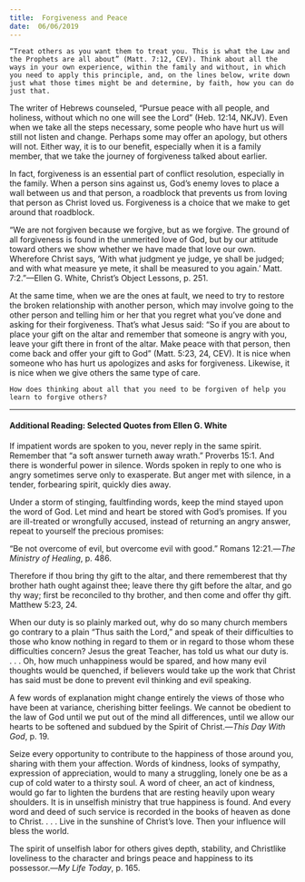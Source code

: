 ```yaml
---
title:  Forgiveness and Peace
date:  06/06/2019
---
```


`“Treat others as you want them to treat you. This is what the Law and the Prophets are all about” (Matt. 7:12, CEV). Think about all the ways in your own experience, within the family and without, in which you need to apply this principle, and, on the lines below, write down just what those times might be and determine, by faith, how you can do just that.`

The writer of Hebrews counseled, “Pursue peace with all people, and holiness, without which no one will see the Lord” (Heb. 12:14, NKJV). Even when we take all the steps necessary, some people who have hurt us will still not listen and change. Perhaps some may offer an apology, but others will not. Either way, it is to our benefit, especially when it is a family member, that we take the journey of forgiveness talked about earlier.

In fact, forgiveness is an essential part of conflict resolution, especially in the family. When a person sins against us, God’s enemy loves to place a wall between us and that person, a roadblock that prevents us from loving that person as Christ loved us. Forgiveness is a choice that we make to get around that roadblock.

“We are not forgiven because we forgive, but as we forgive. The ground of all forgiveness is found in the unmerited love of God, but by our attitude toward others we show whether we have made that love our own. Wherefore Christ says, ‘With what judgment ye judge, ye shall be judged; and with what measure ye mete, it shall be measured to you again.’ Matt. 7:2.”—Ellen G. White, Christ’s Object Lessons, p. 251.

At the same time, when we are the ones at fault, we need to try to restore the broken relationship with another person, which may involve going to the other person and telling him or her that you regret what you’ve done and asking for their forgiveness. That’s what Jesus said: “So if you are about to place your gift on the altar and remember that someone is angry with you, leave your gift there in front of the altar. Make peace with that person, then come back and offer your gift to God” (Matt. 5:23, 24, CEV). It is nice when someone who has hurt us apologizes and asks for forgiveness. Likewise, it is nice when we give others the same type of care.

`How does thinking about all that you need to be forgiven of help you learn to forgive others?`

---

#### Additional Reading: Selected Quotes from Ellen G. White

If impatient words are spoken to you, never reply in the same spirit. Remember that “a soft answer turneth away wrath.” Proverbs 15:1. And there is wonderful power in silence. Words spoken in reply to one who is angry sometimes serve only to exasperate. But anger met with silence, in a tender, forbearing spirit, quickly dies away. 

Under a storm of stinging, faultfinding words, keep the mind stayed upon the word of God. Let mind and heart be stored with God’s promises. If you are ill-treated or wrongfully accused, instead of returning an angry answer, repeat to yourself the precious promises: 

“Be not overcome of evil, but overcome evil with good.” Romans 12:21.—_The Ministry of Healing_, p. 486. 

Therefore if thou bring thy gift to the altar, and there rememberest that thy brother hath ought against thee; leave there thy gift before the altar, and go thy way; first be reconciled to thy brother, and then come and offer thy gift. Matthew 5:23, 24. 

When our duty is so plainly marked out, why do so many church members go contrary to a plain “Thus saith the Lord,” and speak of their difficulties to those who know nothing in regard to them or in regard to those whom these difficulties concern? Jesus the great Teacher, has told us what our duty is. . . . Oh, how much unhappiness would be spared, and how many evil thoughts would be quenched, if believers would take up the work that Christ has said must be done to prevent evil thinking and evil speaking. 

A few words of explanation might change entirely the views of those who have been at variance, cherishing bitter feelings. We cannot be obedient to the law of God until we put out of the mind all differences, until we allow our hearts to be softened and subdued by the Spirit of Christ.—_This Day With God_, p. 19. 

Seize every opportunity to contribute to the happiness of those around you, sharing with them your affection. Words of kindness, looks of sympathy, expression of appreciation, would to many a struggling, lonely one be as a cup of cold water to a thirsty soul. A word of cheer, an act of kindness, would go far to lighten the burdens that are resting heavily upon weary shoulders. It is in unselfish ministry that true happiness is found. And every word and deed of such service is recorded in the books of heaven as done to Christ. . . . Live in the sunshine of Christ’s love. Then your influence will bless the world.  

The spirit of unselfish labor for others gives depth, stability, and Christlike loveliness to the character and brings peace and happiness to its possessor.—_My Life Today_, p. 165. 